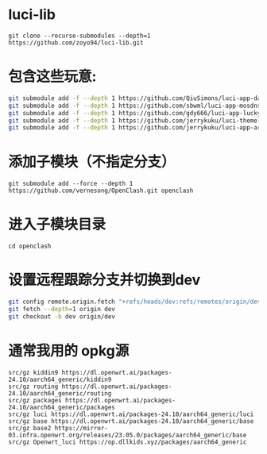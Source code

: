 # luci-lib
`git clone --recurse-submodules --depth=1 https://github.com/zoyo94/luci-lib.git`

# 包含这些玩意:
```bash
git submodule add -f --depth 1 https://github.com/QiuSimons/luci-app-daed.git luci-app-daed
git submodule add -f --depth 1 https://github.com/sbwml/luci-app-mosdns.git luci-app-mosdns
git submodule add -f --depth 1 https://github.com/gdy666/luci-app-lucky.git luci-app-lucky
git submodule add -f --depth 1 https://github.com/jerrykuku/luci-theme-argon.git luci-theme-argon
git submodule add -f --depth 1 https://github.com/jerrykuku/luci-app-argon-config.git luci-app-argon-config
```
#  添加子模块（不指定分支）

`git submodule add --force --depth 1 https://github.com/vernesong/OpenClash.git openclash`

# 进入子模块目录
`cd openclash`

# 设置远程跟踪分支并切换到dev
```bash
git config remote.origin.fetch "+refs/heads/dev:refs/remotes/origin/dev"
git fetch --depth=1 origin dev
git checkout -b dev origin/dev
```
# 通常我用的 opkg源
```
src/gz kiddin9 https://dl.openwrt.ai/packages-24.10/aarch64_generic/kiddin9
src/gz routing https://dl.openwrt.ai/packages-24.10/aarch64_generic/routing
src/gz packages https://dl.openwrt.ai/packages-24.10/aarch64_generic/packages
src/gz luci https://dl.openwrt.ai/packages-24.10/aarch64_generic/luci
src/gz base https://dl.openwrt.ai/packages-24.10/aarch64_generic/base
src/gz base2 https://mirror-03.infra.openwrt.org/releases/23.05.0/packages/aarch64_generic/base
src/gz Openwrt_luci https://op.dllkids.xyz/packages/aarch64_generic
```
